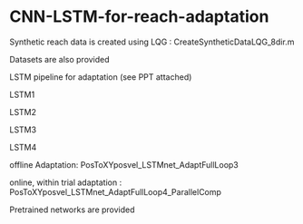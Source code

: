 # CNN-LSTM-for-reach-adaptation

Synthetic reach data is created using LQG : CreateSyntheticDataLQG_8dir.m

Datasets are also provided

LSTM pipeline for adaptation (see PPT attached)

LSTM1

LSTM2

LSTM3

LSTM4

offline Adaptation: PosToXYposvel_LSTMnet_AdaptFullLoop3

online, within trial adaptation : PosToXYposvel_LSTMnet_AdaptFullLoop4_ParallelComp

Pretrained networks are provided
